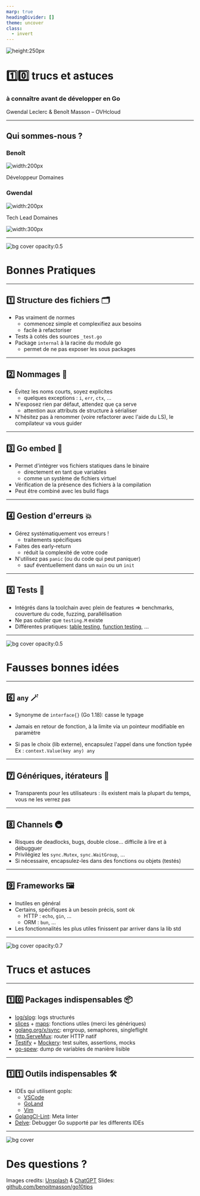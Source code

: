 ```yaml
---
marp: true
headingDivider: []
theme: uncover
class:
  - invert
---
```


<!-- markdownlint-disable MD001 MD026 MD033 MD045 -->

<!-- Compile to HTML with `marp -w -s --html true .` -->

<!-- https://marpit.marp.app/markdown -->

<style>
    @import url('./deck.css');
</style>

<div class="flex vertical center">

![height:250px](./images/gopher%20prof.png)

# 1️⃣0️⃣ trucs et astuces

### à connaître avant de développer en Go

Gwendal Leclerc & Benoît Masson – OVHcloud

</div>

---

<div class="flex vertical space-between">

## Qui sommes-nous ?

<div class="horizontal space-around">
<div class="vertical start">

### Benoît

![width:200px](./images/benoit.jpg)

Développeur Domaines

</div>
<div class="vertical start">

### Gwendal

![width:200px](./images/gwendal.png)

Tech Lead Domaines

</div>
</div>

![width:300px](./images/logo%20ovhcloud.png)

</div>

---

![bg cover opacity:0.5](./images/stars.jpg)

<div class="flex vertical space-around">

# Bonnes Pratiques

</div>

---

<div class="flex vertical start">

## 1️⃣ Structure des fichiers 🗂️

- Pas vraiment de normes
  - commencez simple et complexifiez aux besoins
  - facile à refactoriser
- Tests à cotés des sources `_test.go`
- Package `internal` à la racine du module go
  - permet de ne pas exposer les sous packages

</div>

---

<div class="flex vertical start">

## 2️⃣ Nommages 🔡

- Évitez les noms courts, soyez explicites
  - quelques exceptions : `i`, `err`, `ctx`, …
- N'exposez rien par défaut, attendez que ça serve
  - attention aux attributs de structure à sérialiser
- N'hésitez pas à renommer (voire refactorer avec l'aide du LS), le compilateur va vous guider

</div>

---

<div class="flex vertical start">

## 3️⃣ Go embed 🎁

- Permet d'intégrer vos fichiers statiques dans le binaire
  - directement en tant que variables
  - comme un système de fichiers virtuel
- Vérification de la présence des fichiers à la compilation
- Peut être combiné avec les build flags

</div>

---

<div class="flex vertical start">

## 4️⃣ Gestion d'erreurs 💥

- Gérez systématiquement vos erreurs !
  - traitements spécifiques
- Faites des early-return
  - réduit la complexité de votre code
- N'utilisez pas `panic` (ou du code qui peut paniquer)
  - sauf éventuellement dans un `main` ou un `init`

</div>

---

<div class="flex vertical start">

## 5️⃣ Tests 🧪

- Intégrés dans la toolchain avec plein de features
  => benchmarks, couverture du code, fuzzing, parallélisation
- Ne pas oublier que `testing.M` existe
- Différentes pratiques: [table testing](https://go.dev/wiki/TableDrivenTests), [function testing](https://itnext.io/f-tests-as-a-replacement-for-table-driven-tests-in-go-8814a8b19e9e), ...

</div>

---

![bg cover opacity:0.5](./images/broken.jpg)

<div class="flex vertical space-around">

# Fausses bonnes idées

</div>

---

<div class="flex vertical start">

## 6️⃣ `any` 🪄

- Synonyme de `interface{}` (Go 1.18): casse le typage

- Jamais en retour de fonction, à la limite via un pointeur modifiable en paramètre

- Si pas le choix (lib externe), encapsulez l'appel dans une fonction typée
  Ex : `context.Value(key any) any`

</div>

---

<div class="flex vertical start">

## 7️⃣ Génériques, itérateurs 🫥

- Transparents pour les utilisateurs :
  ils existent mais la plupart du temps, vous ne les verrez pas

</div>

---

<div class="flex vertical start">

## 8️⃣ Channels 🚇

- Risques de deadlocks, bugs, double close… difficile à lire et à débugguer
- Privilégiez les `sync.Mutex`, `sync.WaitGroup`, …
- Si nécessaire, encapsulez-les dans des fonctions ou objets (testés)

</div>

---

<div class="flex vertical start">

## 9️⃣ Frameworks 🖼️

- Inutiles en général
- Certains, spécifiques à un besoin précis, sont ok
  - HTTP : `echo`, `gin`, …
  - ORM : `bun`, …
- Les fonctionnalités les plus utiles finissent par arriver dans la lib std

</div>

---

![bg cover opacity:0.7](./images/tools.jpg)

<div class="flex vertical space-around">

# Trucs et astuces

</div>

---

<div class="flex vertical start">

## 1️⃣0️⃣ Packages indispensables 📦

- [log/slog](https://go.dev/blog/slog): logs structurés
- [slices](https://pkg.go.dev/slices) + [maps](https://pkg.go.dev/maps): fonctions utiles (merci les génériques)
- [golang.org/x/sync](https://pkg.go.dev/golang.org/x/sync): errgroup, semaphores, singleflight
- [http.ServeMux](https://pkg.go.dev/net/http#ServeMux): router HTTP natif
- [Testify](https://github.com/stretchr/testify) + [Mockery](https://vektra.github.io/mockery/latest/): test suites, assertions, mocks
- [go-spew](https://github.com/davecc/go-spew): dump de variables de manière lisible

</div>

---

<div class="flex vertical start">

## 1️⃣1️⃣ Outils indispensables 🛠️

- IDEs qui utilisent gopls:
  - [VSCode](https://code.visualstudio.com/docs/languages/go)
  - [GoLand](https://www.jetbrains.com/fr-fr/go/)
  - [Vim](https://github.com/fatih/vim-go)
- [GolangCI-Lint](https://github.com/golangci/golangci-lint): Meta linter
- [Delve](https://github.com/go-delve/delve): Debugger Go supporté par les differents IDEs

</div>

---

![bg cover](./images/question.jpg)

<div class="flex vertical space-between">

# Des questions ?

<div class="horizontal end bottom-align">
<div class="footnotes">

Images credits: [Unsplash](https://unsplash.com) & [ChatGPT](https://chatgpt.com/)
Slides: [github.com/benoitmasson/go10tips](https://github.com/benoitmasson/go10tips/)

</div>
</div>

</div>
